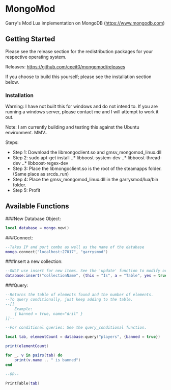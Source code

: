 # MongoMod

Garry's Mod Lua implementation on MongoDB (https://www.mongodb.com)

## Getting Started

Please see the release section for the redistribution packages for your respective operating system.

Releases: https://github.com/ceeit0/mongomod/releases

If you choose to build this yourself; please see the installation section below.

### Installation
Warning: I have not built this for windows and do not intend to. If you are running a windows server, please contact me and I will attempt to work it out.

Note: I am currently building and testing this against the Ubuntu environment. MMV..

Steps:
* Step 1: Download the libmongoclient.so and gmsv_mongomod_linux.dll
* Step 2: sudo apt-get install 
..* libboost-system-dev
..* libboost-thread-dev
..* libboost-regex-dev
* Step 3: Place the libmongoclient.so is the root of the steamapps folder. (Same place as srcds_run)
* Step 4: Place the gmsv_mongomod_linux.dll in the garrysmod/lua/bin folder.
* Step 5: Profit

## Available Functions

###New Database Object:
```lua
local database = mongo.new()
```
###Connect:
```lua
--Takes IP and port combo as well as the name of the database
mongo.connect("localhost:27017", "garrysmod")
```
###Insert a new collection:
```lua
--ONLY use insert for new items. See the 'update' function to modify or add to existing data.
database:insert("collectionName", {this = "Is", a = "Table", yes = true, wow = 1})
```
###Query:
```lua
--Returns the table of elements found and the number of elements.
--To query conditionally, just keep adding to the table.
--[[
	Example:
	{ banned = true, name="dril" }
]]--

--For conditional queries: See the query_conditional function.

local tab, elementCount = database:query("players", {banned = true})

print(elementCount)

for _, v in pairs(tab) do
	print(v.name .. " is banned")
end

--OR--

PrintTable(tab)
```
